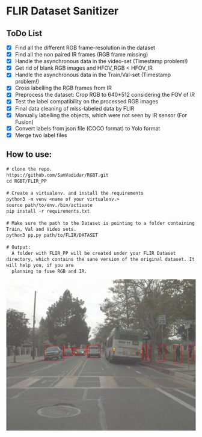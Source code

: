 # FLIR Dataset Sanitizer

## ToDo List

- [x] Find all the different RGB frame-resolution in the dataset 
- [x] Find all the non paired IR frames (RGB frame missing)
- [x] Handle the asynchronous data in the video-set (Timestamp problem!)
- [x] Get rid of blank RGB images and HFOV_RGB < HFOV_IR
- [x] Handle the asynchronous data in the Train/Val-set (Timestamp problem!)
- [x] Cross labelling the RGB frames from IR
- [x] Preprocess the dataset: Crop RGB to 640*512 considering the FOV of IR
- [x] Test the label compatibility on the processed RGB images
- [x] Final data cleaning of miss-labeled data by FLIR
- [x] Manually labelling the objects, which were not seen by IR sensor (For Fusion)
- [x] Convert labels from json file (COCO format) to Yolo format
- [x] Merge two label files

## How to use:

```
# clone the repo.
https://github.com/SamVadidar/RGBT.git
cd RGBT/FLIR_PP

# Create a virtualenv. and install the requirements
python3 -m venv <name of your virtualenv.>
source path/to/env./bin/activate
pip install -r requirements.txt

# Make sure the path to the Dataset is pointing to a folder containing Train, Val and Video sets.
python3 pp.py path/to/FLIR/DATASET

# Output:
  A folder with FLIR_PP will be created under your FLIR Dataset directory, which contains the sane version of the original dataset. It will help you, if you are
  planning to fuse RGB and IR.
```

![Labeled RGB](https://github.com/SamVadidar/RGBT/blob/main/readmeFiles/FLIR_02743.jpg)
